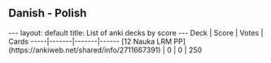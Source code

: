 <h2>Danish  -  Polish</h2>
---
layout: default
title: List of anki decks by score
---
Deck | Score | Votes | Cards
-----|-------|-------|------
[12 Nauka LRM PP](https://ankiweb.net/shared/info/2711667391) | 0 | 0 | 250
